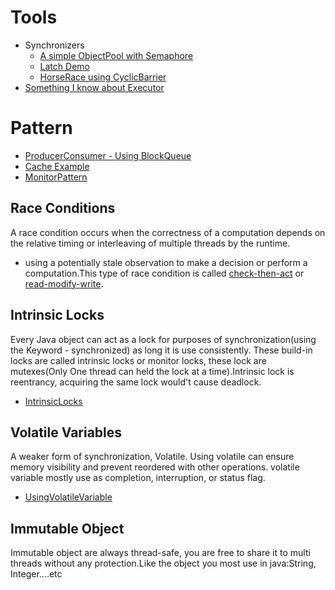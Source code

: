 # Tools
  - Synchronizers
     - [A simple ObjectPool with Semaphore](example/ObjectPool.java)
     - [Latch Demo](example/TestHarness.java)
     - [HorseRace using CyclicBarrier](example/HorseRace.java)
   - [Something I know about Executor](example/Executor)

# Pattern
* [ProducerConsumer - Using BlockQueue](pattern/ProducerConsumer.java)
* [Cache Example](pattern/MomorizerExample.java)
* [MonitorPattern](pattern/MonitorPattern.java)

## Race Conditions
A race condition occurs when the correctness of a computation depends on the relative timing or interleaving of multiple
threads by the runtime.
 - using a potentially stale observation to make a decision or perform a computation.This type of race condition is
 called [check-then-act](example/LazyInitRace.java) or [read-modify-write](example/HitCounter.java).

## Intrinsic Locks
Every Java object can act as a lock for purposes of synchronization(using the Keyword - synchronized) as long it is use
consistently. These build-in locks are called intrinsic locks or monitor locks, these lock are
mutexes(Only One thread can held the lock at a time).Intrinsic lock is reentrancy, acquiring the same lock would't
cause deadlock.
 - [IntrinsicLocks](lock/IntrinsicLocks.java)

## Volatile Variables
A weaker form of synchronization, Volatile. Using volatile can ensure memory visibility and prevent reordered with other
operations. volatile variable mostly use as completion, interruption, or status flag.
 - [UsingVolatileVariable](example/VolatileVariable.java)

## Immutable Object
Immutable object are always thread-safe, you are free to share it to multi threads without any protection.Like the object
you most use in java:String, Integer....etc



